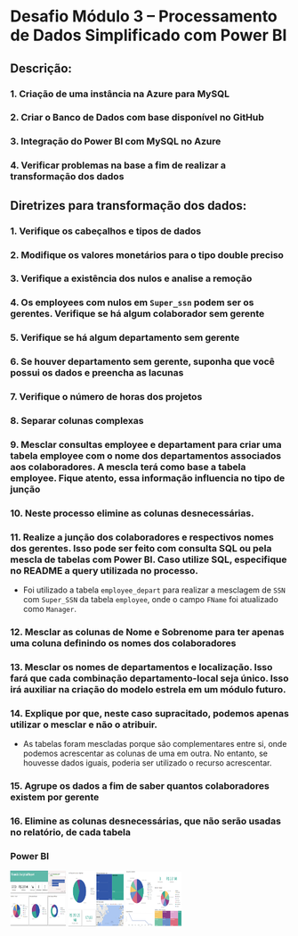 # Desafio Módulo 3 – Processamento de Dados Simplificado com Power BI

## Descrição:
### 1. Criação de uma instância na Azure para MySQL

### 2. Criar o Banco de Dados com base disponível no GitHub

### 3. Integração do Power BI com MySQL no Azure

### 4. Verificar problemas na base a fim de realizar a transformação dos dados


## Diretrizes para transformação dos dados:
### 1. Verifique os cabeçalhos e tipos de dados

### 2. Modifique os valores monetários para o tipo double preciso

### 3. Verifique a existência dos nulos e analise a remoção

### 4. Os employees com nulos em `Super_ssn` podem ser os gerentes. Verifique se há algum colaborador sem gerente

### 5. Verifique se há algum departamento sem gerente

### 6. Se houver departamento sem gerente, suponha que você possui os dados e preencha as lacunas

### 7. Verifique o número de horas dos projetos

### 8. Separar colunas complexas

### 9. Mesclar consultas employee e departament para criar uma tabela employee com o nome dos departamentos associados aos colaboradores. A mescla terá como base a tabela employee. Fique atento, essa informação influencia no tipo de junção

### 10. Neste processo elimine as colunas desnecessárias.

### 11. Realize a junção dos colaboradores e respectivos nomes dos gerentes. Isso pode ser feito com consulta SQL ou pela mescla de tabelas com Power BI. Caso utilize SQL, especifique no README a query utilizada no processo.

- Foi utilizado a tabela `employee_depart` para realizar a mesclagem de `SSN` com `Super_SSN` da tabela `employee`, onde o campo `FName` foi atualizado como `Manager`.

### 12. Mesclar as colunas de Nome e Sobrenome para ter apenas uma coluna definindo os nomes dos colaboradores

### 13. Mesclar os nomes de departamentos e localização. Isso fará que cada combinação departamento-local seja único. Isso irá auxiliar na criação do modelo estrela em um módulo futuro.

### 14. Explique por que, neste caso supracitado, podemos apenas utilizar o mesclar e não o atribuir.

- As tabelas foram mescladas porque são complementares entre si, onde podemos acrescentar as colunas de uma em outra. No entanto, se houvesse dados iguais, poderia ser utilizado o recurso acrescentar.

### 15. Agrupe os dados a fim de saber quantos colaboradores existem por gerente

### 16. Elimine as colunas desnecessárias, que não serão usadas no relatório, de cada tabela


### Power BI
<img src="./imgs/img1.png" width=100 height=100>
<img src="./imgs/img2.png" width=100 height=100>
<img src="./imgs/img3.png" width=100 height=100>

